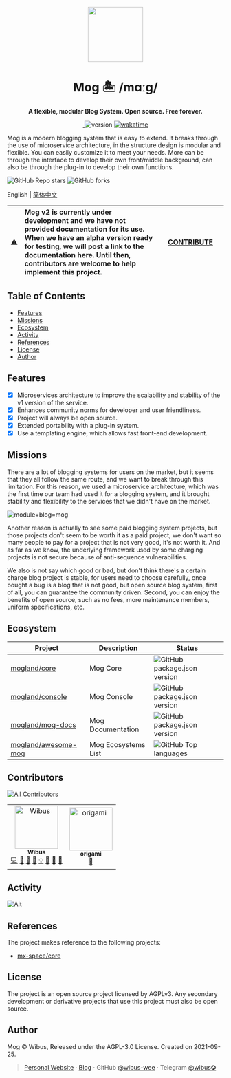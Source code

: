 <p align="center">
  <img src="https://avatars.githubusercontent.com/u/106414194?s=200&v=4" height="128">
  <h1 align="center">Mog 🏝 /mɑːɡ/ </h1>
  <p align="center"><b align="center">A flexible, modular Blog System. Open source. Free forever.</b></p>
</p>

<p align="center">
  <a href="https://mog.js.org/about/roadmap.html">
    <img alt="" src="https://img.shields.io/github/issues/mogland/core/need-discuss?color=%237c7fff&style=for-the-badge">
  </a>
  <img src="https://img.shields.io/github/package-json/v/mogland/core?style=for-the-badge" referrerpolicy="no-referrer" alt="version">
  <a href="https://wakatime.com/badge/user/5c293fcd-9bec-4609-946b-c06b5fbf192c/project/a948796d-4bc0-4fd1-8f47-03f1dc168c95">
    <img src="https://wakatime.com/badge/user/5c293fcd-9bec-4609-946b-c06b5fbf192c/project/a948796d-4bc0-4fd1-8f47-03f1dc168c95.svg?style=for-the-badge" alt="wakatime">
</a>

 </p>


Mog is a modern blogging system that is easy to extend. It breaks through the use of microservice architecture, in the structure design is modular and flexible. You can easily customize it to meet your needs. More can be through the interface to develop their own front/middle background, can also be through the plug-in to develop their own functions.


![GitHub Repo stars](https://img.shields.io/github/stars/mogland/core?style=flat-square)
![GitHub forks](https://img.shields.io/github/forks/mogland/core?style=flat-square)

English | [简体中文](https://github.com/mogland/core/blob/main/readme.zh.md)

| :warning: | Mog v2 is currently under development and we have not provided documentation for its use. When we have an alpha version ready for testing, we will post a link to the documentation here. Until then, contributors are welcome to help implement this project. | &nbsp;&nbsp;&nbsp;&nbsp;[CONTRIBUTE](https://github.com/mogland/core/blob/main/CONTRIBUTING.md)&nbsp;&nbsp;&nbsp;&nbsp; |
| - |:-| - |

## Table of Contents

- [Features](#features)
- [Missions](#missions)
- [Ecosystem](#ecosystem)
- [Activity](#activity)
- [References](#references)
- [License](#license)
- [Author](#author)

## Features

- [X] Microservices architecture to improve the scalability and stability of the v1 version of the service.
- [X] Enhances community norms for developer and user friendliness.
- [X] Project will always be open source.
- [X] Extended portability with a plug-in system.
- [X] Use a templating engine, which allows fast front-end development.

## Missions

There are a lot of blogging systems for users on the market, but it seems that they all follow the same route, and we want to break through this limitation. For this reason, we used a microservice architecture, which was the first time our team had used it for a blogging system, and it brought stability and flexibility to the services that we didn't have on the market.

![module+blog=mog](https://user-images.githubusercontent.com/62133302/197695513-f00fc858-be06-4fce-8a28-c22838a76a2b.png)

Another reason is actually to see some paid blogging system projects, but those projects don't seem to be worth it as a paid project, we don't want so many people to pay for a project that is not very good, it's not worth it. And as far as we know, the underlying framework used by some charging projects is not secure because of anti-sequence vulnerabilities.

We also is not say which good or bad, but don't think there's a certain charge blog project is stable, for users need to choose carefully, once bought a bug is a blog that is not good, but open source blog system, first of all, you can guarantee the community driven. Second, you can enjoy the benefits of open source, such as no fees, more maintenance members, uniform specifications, etc.

## Ecosystem

| Project                                                          | Description             | Status                                                                                                            |
| ------------------------------------------------------------- | ---------------- | --------------------------------------------------------------------------------------------------------------- |
| [mogland/core](https://github.com/mogland/core)               | Mog Core | ![GitHub package.json version](https://img.shields.io/github/package-json/v/mogland/core?style=flat-square)     |
| [mogland/console](https://github.com/mogland/console)         | Mog Console     | ![GitHub package.json version](https://img.shields.io/github/package-json/v/mogland/console?style=flat-square)  |
| [mogland/mog-docs](https://github.com/mogland/mog-docs)       | Mog Documentation         | ![GitHub package.json version](https://img.shields.io/github/package-json/v/mogland/mog-docs?style=flat-square) |
| [mogland/awesome-mog](https://github.com/mogland/awesome-mog) | Mog Ecosystems List     | ![GitHub Top languages](https://img.shields.io/github/languages/top/mogland/awesome-mog?style=flat-square)      |

## Contributors

<!-- ALL-CONTRIBUTORS-BADGE:START - Do not remove or modify this section -->
[![All Contributors](https://img.shields.io/badge/all_contributors-2-orange.svg?style=flat-square)](#contributors-)
<!-- ALL-CONTRIBUTORS-BADGE:END -->

<!-- ALL-CONTRIBUTORS-LIST:START - Do not remove or modify this section -->
<!-- prettier-ignore-start -->
<!-- markdownlint-disable -->
<table>
  <tbody>
    <tr>
      <td align="center"><a href="https://iucky.cn"><img src="https://avatars.githubusercontent.com/u/62133302?v=4?s=100" width="100px;" alt="Wibus"/><br /><sub><b>Wibus</b></sub></a><br /><a href="https://github.com/mogland/core/commits?author=wibus-wee" title="Code">💻</a> <a href="https://github.com/mogland/core/issues?q=author%3Awibus-wee" title="Bug reports">🐛</a> <a href="#blog-wibus-wee" title="Blogposts">📝</a> <a href="https://github.com/mogland/core/commits?author=wibus-wee" title="Documentation">📖</a> <a href="#example-wibus-wee" title="Examples">💡</a> <a href="#ideas-wibus-wee" title="Ideas, Planning, & Feedback">🤔</a> <a href="#maintenance-wibus-wee" title="Maintenance">🚧</a> <a href="https://github.com/mogland/core/pulls?q=is%3Apr+reviewed-by%3Awibus-wee" title="Reviewed Pull Requests">👀</a></td>
      <td align="center"><a href="https://github.com/origami-tech"><img src="https://avatars.githubusercontent.com/u/63109390?v=4?s=100" width="100px;" alt="origami"/><br /><sub><b>origami</b></sub></a><br /><a href="https://github.com/mogland/core/pulls?q=is%3Apr+reviewed-by%3Aorigami-tech" title="Reviewed Pull Requests">👀</a></td>
    </tr>
  </tbody>
</table>

<!-- markdownlint-restore -->
<!-- prettier-ignore-end -->

<!-- ALL-CONTRIBUTORS-LIST:END -->
<!-- prettier-ignore-start -->
<!-- markdownlint-disable -->

<!-- markdownlint-restore -->
<!-- prettier-ignore-end -->

<!-- ALL-CONTRIBUTORS-LIST:END -->

## Activity

![Alt](https://repobeats.axiom.co/api/embed/78247003f5d123971c1f1830175bec934e80a48c.svg 'Repobeats analytics image')

## References

The project makes reference to the following projects:

- [mx-space/core](https://github.com/mx-space/core)

## License

The project is an open source project licensed by AGPLv3. Any secondary development or derivative projects that use this project must also be open source.

## Author

Mog © Wibus, Released under the AGPL-3.0 License. Created on 2021-09-25.

> [Personal Website](http://iucky.cn/) · [Blog](https://blog.iucky.cn/) · GitHub [@wibus-wee](https://github.com/wibus-wee/) · Telegram [@wibus✪](https://t.me/wibus_wee)
